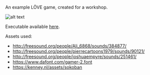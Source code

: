 An example LÖVE game, created for a workshop.

![alt text](https://img.itch.zone/aW1hZ2UvMTkzMDM2LzkxOTY0My5naWY=/347x500/zCQhvS.gif "GIF")

Executable available [here](https://gprosser.itch.io/coin).

Assets used:

* http://freesound.org/people/Ali_6868/sounds/384877/
* http://freesound.org/people/pierrecartoons1979/sounds/90121/
* http://freesound.org/people/joshuaempyre/sounds/251461/
* https://www.dafont.com/gamer-2.font
* https://kenney.nl/assets/sokoban